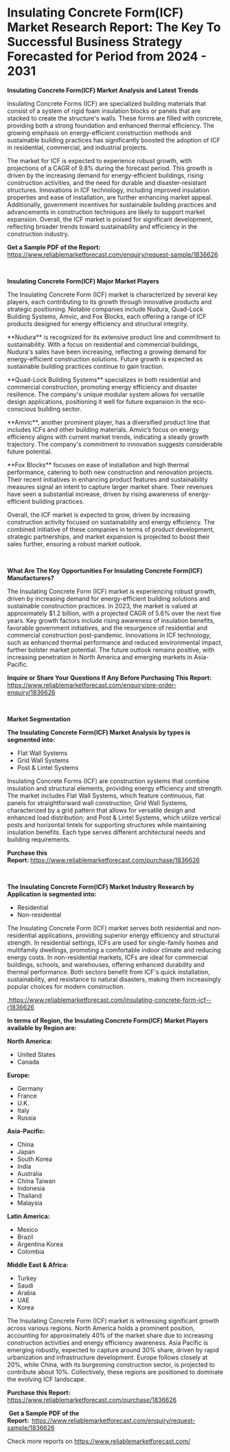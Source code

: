 <p><h1>Insulating Concrete Form(ICF) Market Research Report: The Key To Successful Business Strategy Forecasted for Period from 2024 - 2031</h1></p><p><strong>Insulating Concrete Form(ICF) Market Analysis and Latest Trends</strong></p>
<p><p>Insulating Concrete Forms (ICF) are specialized building materials that consist of a system of rigid foam insulation blocks or panels that are stacked to create the structure's walls. These forms are filled with concrete, providing both a strong foundation and enhanced thermal efficiency. The growing emphasis on energy-efficient construction methods and sustainable building practices has significantly boosted the adoption of ICF in residential, commercial, and industrial projects.</p><p>The market for ICF is expected to experience robust growth, with projections of a CAGR of 9.8% during the forecast period. This growth is driven by the increasing demand for energy-efficient buildings, rising construction activities, and the need for durable and disaster-resistant structures. Innovations in ICF technology, including improved insulation properties and ease of installation, are further enhancing market appeal. Additionally, government incentives for sustainable building practices and advancements in construction techniques are likely to support market expansion. Overall, the ICF market is poised for significant development, reflecting broader trends toward sustainability and efficiency in the construction industry.</p></p>
<p><strong>Get a Sample PDF of the Report:&nbsp;</strong> <a href="https://www.reliablemarketforecast.com/enquiry/request-sample/1836626?utm_campaign=1743&utm_medium=2&utm_source=Github&utm_content=ia&utm_term=31122024&utm_id=insulating-concrete-formicf">https://www.reliablemarketforecast.com/enquiry/request-sample/1836626</a></p>
<p>&nbsp;</p>
<p><strong>Insulating Concrete Form(ICF) Major Market Players</strong></p>
<p><p>The Insulating Concrete Form (ICF) market is characterized by several key players, each contributing to its growth through innovative products and strategic positioning. Notable companies include Nudura, Quad-Lock Building Systems, Amvic, and Fox Blocks, each offering a range of ICF products designed for energy efficiency and structural integrity.</p><p>**Nudura** is recognized for its extensive product line and commitment to sustainability. With a focus on residential and commercial buildings, Nudura's sales have been increasing, reflecting a growing demand for energy-efficient construction solutions. Future growth is expected as sustainable building practices continue to gain traction.</p><p>**Quad-Lock Building Systems** specializes in both residential and commercial construction, promoting energy efficiency and disaster resilience. The company's unique modular system allows for versatile design applications, positioning it well for future expansion in the eco-conscious building sector.</p><p>**Amvic**, another prominent player, has a diversified product line that includes ICFs and other building materials. Amvic’s focus on energy efficiency aligns with current market trends, indicating a steady growth trajectory. The company's commitment to innovation suggests considerable future potential.</p><p>**Fox Blocks** focuses on ease of installation and high thermal performance, catering to both new construction and renovation projects. Their recent initiatives in enhancing product features and sustainability measures signal an intent to capture larger market share. Their revenues have seen a substantial increase, driven by rising awareness of energy-efficient building practices.</p><p>Overall, the ICF market is expected to grow, driven by increasing construction activity focused on sustainability and energy efficiency. The combined initiative of these companies in terms of product development, strategic partnerships, and market expansion is projected to boost their sales further, ensuring a robust market outlook.</p></p>
<p>&nbsp;</p>
<p><strong>What Are The Key Opportunities For Insulating Concrete Form(ICF) Manufacturers?</strong></p>
<p><p>The Insulating Concrete Form (ICF) market is experiencing robust growth, driven by increasing demand for energy-efficient building solutions and sustainable construction practices. In 2023, the market is valued at approximately $1.2 billion, with a projected CAGR of 5.6% over the next five years. Key growth factors include rising awareness of insulation benefits, favorable government initiatives, and the resurgence of residential and commercial construction post-pandemic. Innovations in ICF technology, such as enhanced thermal performance and reduced environmental impact, further bolster market potential. The future outlook remains positive, with increasing penetration in North America and emerging markets in Asia-Pacific.</p></p>
<p><strong>Inquire or Share Your Questions If Any Before Purchasing This Report:</strong> <a href="https://www.reliablemarketforecast.com/enquiry/pre-order-enquiry/1836626?utm_campaign=1743&utm_medium=2&utm_source=Github&utm_content=ia&utm_term=31122024&utm_id=insulating-concrete-formicf">https://www.reliablemarketforecast.com/enquiry/pre-order-enquiry/1836626</a></p>
<p>&nbsp;</p>
<p><strong>Market Segmentation</strong></p>
<p><strong>The Insulating Concrete Form(ICF) Market Analysis by types is segmented into:</strong></p>
<p><ul><li>Flat Wall Systems</li><li>Grid Wall Systems</li><li>Post & Lintel Systems</li></ul></p>
<p><p>Insulating Concrete Forms (ICF) are construction systems that combine insulation and structural elements, providing energy efficiency and strength. The market includes Flat Wall Systems, which feature continuous, flat panels for straightforward wall construction; Grid Wall Systems, characterized by a grid pattern that allows for versatile design and enhanced load distribution; and Post & Lintel Systems, which utilize vertical posts and horizontal lintels for supporting structures while maintaining insulation benefits. Each type serves different architectural needs and building requirements.</p></p>
<p><strong>Purchase this Report:&nbsp;</strong><a href="https://www.reliablemarketforecast.com/purchase/1836626?utm_campaign=1743&utm_medium=2&utm_source=Github&utm_content=ia&utm_term=31122024&utm_id=insulating-concrete-formicf">https://www.reliablemarketforecast.com/purchase/1836626</a></p>
<p>&nbsp;</p>
<p><strong>The Insulating Concrete Form(ICF) Market Industry Research by Application is segmented into:</strong></p>
<p><ul><li>Residential</li><li>Non-residential</li></ul></p>
<p><p>The Insulating Concrete Form (ICF) market serves both residential and non-residential applications, providing superior energy efficiency and structural strength. In residential settings, ICFs are used for single-family homes and multifamily dwellings, promoting a comfortable indoor climate and reducing energy costs. In non-residential markets, ICFs are ideal for commercial buildings, schools, and warehouses, offering enhanced durability and thermal performance. Both sectors benefit from ICF's quick installation, sustainability, and resistance to natural disasters, making them increasingly popular choices for modern construction.</p></p>
<p><a href="https://www.reliablemarketforecast.com/insulating-concrete-form-icf--r1836626?utm_campaign=1743&utm_medium=2&utm_source=Github&utm_content=ia&utm_term=31122024&utm_id=insulating-concrete-formicf">&nbsp;https://www.reliablemarketforecast.com/insulating-concrete-form-icf--r1836626</a></p>
<p><strong>In terms of Region, the Insulating Concrete Form(ICF) Market Players available by Region are:</strong></p>
<p>
    <p> <strong> North America: </strong>
        <ul>
            <li>United States</li>
            <li>Canada</li>
        </ul>
        </p> 
    <p> <strong> Europe: </strong>
        <ul>
            <li>Germany</li>
            <li>France</li>
            <li>U.K.</li>
            <li>Italy</li>
            <li>Russia</li>
        </ul>
        </p> 
    <p> <strong> Asia-Pacific: </strong>
        <ul>
            <li>China</li>
            <li>Japan</li>
            <li>South Korea</li>
            <li>India</li>
            <li>Australia</li>
            <li>China Taiwan</li>
            <li>Indonesia</li>
            <li>Thailand</li>
            <li>Malaysia</li>
        </ul>
        </p> 
    <p> <strong> Latin America: </strong>
        <ul>
            <li>Mexico</li>
            <li>Brazil</li>
            <li>Argentina Korea</li>
            <li>Colombia</li>
        </ul>
        </p> 
    <p> <strong> Middle East & Africa: </strong>
        <ul>
            <li>Turkey</li>
            <li>Saudi</li>
            <li>Arabia</li>
            <li>UAE</li>
            <li>Korea</li>
        </ul>
    </p>
    </p>
<p><p>The Insulating Concrete Form (ICF) market is witnessing significant growth across various regions. North America holds a prominent position, accounting for approximately 40% of the market share due to increasing construction activities and energy efficiency awareness. Asia Pacific is emerging robustly, expected to capture around 30% share, driven by rapid urbanization and infrastructure development. Europe follows closely at 20%, while China, with its burgeoning construction sector, is projected to contribute about 10%. Collectively, these regions are positioned to dominate the evolving ICF landscape.</p></p>
<p><strong>Purchase this Report: </strong><a href="https://www.reliablemarketforecast.com/purchase/1836626?utm_campaign=1743&utm_medium=2&utm_source=Github&utm_content=ia&utm_term=31122024&utm_id=insulating-concrete-formicf">https://www.reliablemarketforecast.com/purchase/1836626</a></p>
<p>&nbsp;<strong>Get a Sample PDF of the Report:&nbsp;&nbsp;</strong><a href="https://www.reliablemarketforecast.com/enquiry/request-sample/1836626?utm_campaign=1743&utm_medium=2&utm_source=Github&utm_content=ia&utm_term=31122024&utm_id=insulating-concrete-formicf">https://www.reliablemarketforecast.com/enquiry/request-sample/1836626</a></p>
<p><strong></strong></p>
<p>Check more reports on <a href="https://www.reliablemarketforecast.com/?utm_campaign=1743&utm_medium=2&utm_source=Github&utm_content=ia&utm_term=31122024&utm_id=insulating-concrete-formicf">https://www.reliablemarketforecast.com/</a></p>